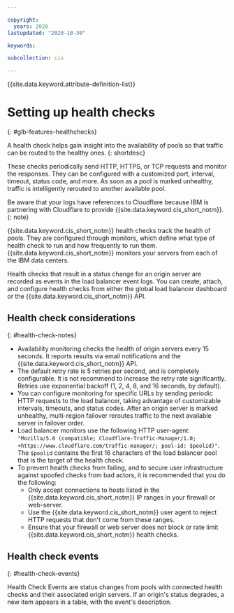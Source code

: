 ```yaml
---

copyright:
  years: 2020
lastupdated: "2020-10-30"

keywords:

subcollection: cis

---
```


{{site.data.keyword.attribute-definition-list}}

# Setting up health checks
{: #glb-features-healthchecks}

A health check helps gain insight into the availability of pools so that traffic can be routed to the healthy ones.
{: shortdesc}

These checks periodically send HTTP, HTTPS, or TCP requests and monitor the responses. They can be configured with a customized port, interval, timeout, status code, and more. As soon as a pool is marked unhealthy, traffic is intelligently rerouted to another available pool.

Be aware that your logs have references to Cloudflare because IBM is partnering with Cloudflare to provide {{site.data.keyword.cis_short_notm}}.
{: note}

{{site.data.keyword.cis_short_notm}} health checks track the health of pools. They are configured through monitors, which define what type of health check to run and how frequently to run them. {{site.data.keyword.cis_short_notm}} monitors your servers from each of the IBM data centers.

Health checks that result in a status change for an origin server are recorded as events in the load balancer event logs. You can create, attach, and configure health checks from either the global load balancer dashboard or the {{site.data.keyword.cis_short_notm}} API.

## Health check considerations
{: #health-check-notes}

* Availability monitoring checks the health of origin servers every 15 seconds. It reports results via email notifications and the {{site.data.keyword.cis_short_notm}} API.
* The default retry rate is 5 retries per second, and is completely configurable. It is not recommend to increase the retry rate significantly. Retries use exponential backoff (1, 2, 4, 8, and 16 seconds, by default).
* You can configure monitoring for specific URLs by sending periodic HTTP requests to the load balancer, taking advantage of customizable intervals, timeouts, and status codes. After an origin server is marked unhealthy, multi-region failover reroutes traffic to the next available server in failover order.
* Load balancer monitors use the following HTTP user-agent: `"Mozilla/5.0 (compatible; Cloudflare-Traffic-Manager/1.0; +https://www.cloudflare.com/traffic-manager/; pool-id: $poolid)"`. The `$poolid` contains the first 16 characters of the load balancer pool that is the target of the health check.
* To prevent health checks from failing, and to secure user infrastructure against spoofed checks from bad actors, it is recommended that you do the following:
    * Only accept connections to hosts listed in the {{site.data.keyword.cis_short_notm}} IP ranges in your firewall or web-server.
    * Use the {{site.data.keyword.cis_short_notm}} user agent to reject HTTP requests that don't come from these ranges.
    * Ensure that your firewall or web server does not block or rate limit {{site.data.keyword.cis_short_notm}} health checks.


## Health check events
{: #health-check-events}

Health Check Events are status changes from pools with connected health checks and their associated origin servers. If an origin's status degrades, a new item appears in a table, with the event's description.